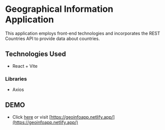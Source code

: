 # Geographical Information Application
This application employs front-end technologies and incorporates the REST Countries API to provide data about countries.

## Technologies Used
- React + Vite 

### Libraries
- Axios

## DEMO
- Click [here](https://geoinfoapp.netlify.app/) or visit [https://geoinfoapp.netlify.app/](https://geoinfoapp.netlify.app/)
